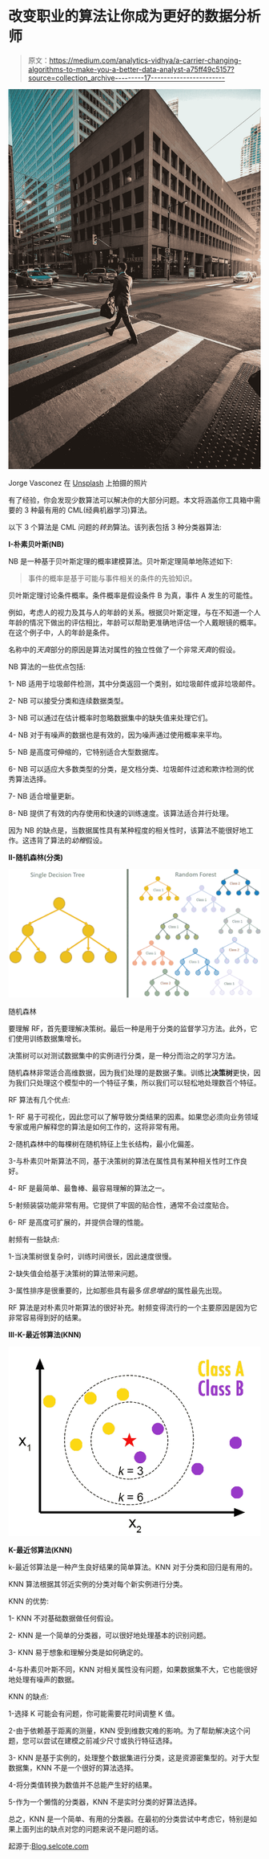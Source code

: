 # 改变职业的算法让你成为更好的数据分析师

> 原文：<https://medium.com/analytics-vidhya/a-carrier-changing-algorithms-to-make-you-a-better-data-analyst-a75ff49c5157?source=collection_archive---------17----------------------->

![](img/d3fa9891ec0cbed627e90283e052cf72.png)

Jorge Vasconez 在 [Unsplash](https://unsplash.com?utm_source=medium&utm_medium=referral) 上拍摄的照片

有了经验，你会发现少数算法可以解决你的大部分问题。本文将涵盖你工具箱中需要的 3 种最有用的 CML(经典机器学习)算法。

以下 3 个算法是 CML 问题的*转到*算法。该列表包括 3 种分类器算法:

**I-朴素贝叶斯(NB)**

NB 是一种基于贝叶斯定理的概率建模算法。贝叶斯定理简单地陈述如下:

> 事件的概率是基于可能与事件相关的条件的先验知识。

贝叶斯定理讨论条件概率。条件概率是假设条件 B 为真，事件 A 发生的可能性。

例如，考虑人的视力及其与人的年龄的关系。根据贝叶斯定理，与在不知道一个人年龄的情况下做出的评估相比，年龄可以帮助更准确地评估一个人戴眼镜的概率。在这个例子中，人的年龄是条件。

名称中的*天真*部分的原因是算法对属性的独立性做了一个非常*天真*的假设。

NB 算法的一些优点包括:

1- NB 适用于垃圾邮件检测，其中分类返回一个类别，如垃圾邮件或非垃圾邮件。

2- NB 可以接受分类和连续数据类型。

3- NB 可以通过在估计概率时忽略数据集中的缺失值来处理它们。

4- NB 对于有噪声的数据也是有效的，因为噪声通过使用概率来平均。

5- NB 是高度可伸缩的，它特别适合大型数据库。

6- NB 可以适应大多数类型的分类，是文档分类、垃圾邮件过滤和欺诈检测的优秀算法选择。

7- NB 适合增量更新。

8- NB 提供了有效的内存使用和快速的训练速度。该算法适合并行处理。

因为 NB 的缺点是，当数据属性具有某种程度的相关性时，该算法不能很好地工作。这违背了算法的*幼稚*假设。

**II-随机森林(分类)**

![](img/f0c4819f1331b3ffcd3222e582a3de61.png)

随机森林

要理解 RF，首先要理解决策树。最后一种是用于分类的监督学习方法。此外，它们使用训练数据集增长。

决策树可以对测试数据集中的实例进行分类，是一种分而治之的学习方法。

随机森林非常适合高维数据，因为我们处理的是数据子集。训练比**决策树**更快，因为我们只处理这个模型中的一个特征子集，所以我们可以轻松地处理数百个特征。

RF 算法有几个优点:

1- RF 易于可视化，因此您可以了解导致分类结果的因素。如果您必须向业务领域专家或用户解释您的算法是如何工作的，这将非常有用。

2-随机森林中的每棵树在随机特征上生长结构，最小化偏差。

3-与朴素贝叶斯算法不同，基于决策树的算法在属性具有某种相关性时工作良好。

4- RF 是最简单、最鲁棒、最容易理解的算法之一。

5-射频装袋功能非常有用。它提供了牢固的贴合性，通常不会过度贴合。

6- RF 是高度可扩展的，并提供合理的性能。

射频有一些缺点:

1-当决策树很复杂时，训练时间很长，因此速度很慢。

2-缺失值会给基于决策树的算法带来问题。

3-属性排序是很重要的，比如那些具有最多*信息增益*的属性最先出现。

RF 算法是对朴素贝叶斯算法的很好补充。射频变得流行的一个主要原因是因为它非常容易得到好的结果。

**III-K-最近邻算法(KNN)**

![](img/8810ae76c2e18a3ad40b0b96ee726a89.png)

**K-最近邻算法(KNN)**

k-最近邻算法是一种产生良好结果的简单算法。KNN 对于分类和回归是有用的。

KNN 算法根据其邻近实例的分类对每个新实例进行分类。

KNN 的优势:

1- KNN 不对基础数据做任何假设。

2- KNN 是一个简单的分类器，可以很好地处理基本的识别问题。

3- KNN 易于想象和理解分类是如何确定的。

4-与朴素贝叶斯不同，KNN 对相关属性没有问题，如果数据集不大，它也能很好地处理有噪声的数据。

KNN 的缺点:

1-选择 K 可能会有问题，你可能需要花时间调整 K 值。

2-由于依赖基于距离的测量，KNN 受到维数灾难的影响。为了帮助解决这个问题，您可以尝试在建模之前减少尺寸或执行特征选择。

3- KNN 是基于实例的，处理整个数据集进行分类，这是资源密集型的。对于大型数据集，KNN 不是一个很好的算法选择。

4-将分类值转换为数值并不总能产生好的结果。

5-作为一个懒惰的分类器，KNN 不是实时分类的好算法选择。

总之，KNN 是一个简单、有用的分类器。在最初的分类尝试中考虑它，特别是如果上面列出的缺点对您的问题来说不是问题的话。

起源于:[Blog.selcote.com](http://blog.selcote.com/2020/02/05/a-carrier-changing-algorithms-to-make-you-a-better-data-analyst/)